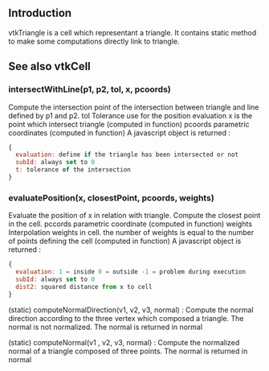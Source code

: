 ## Introduction

vtkTriangle is a cell which representant a triangle.
It contains static method to make some computations directly link to triangle.

## See also vtkCell

### intersectWithLine(p1, p2, tol, x, pcoords)
Compute the intersection point of the intersection between triangle and
line defined by p1 and p2.
tol Tolerance use for the position evaluation
x is the point which intersect triangle (computed in function)
pcoords parametric coordinates (computed in function)
A javascript object is returned :
```js
{
  evaluation: define if the triangle has been intersected or not
  subId: always set to 0
  t: tolerance of the intersection
}
```

### evaluatePosition(x, closestPoint, pcoords, weights)
Evaluate the position of x in relation with triangle. Compute the
closest point in the cell.
pccords parametric coordinate (computed in function)
weights Interpolation weights in cell. the number of weights is equal to
the number of points defining the cell (computed in function)
A javascript object is returned :
```js
{
  evaluation: 1 = inside 0 = outside -1 = problem during execution
  subId: always set to 0
  dist2: squared distance from x to cell
}
```


(static) computeNormalDirection(v1, v2, v3, normal)
: Compute the normal direction according to the three
vertex which composed a triangle. The normal is not normalized.
The normal is returned in normal

(static) computeNormal(v1 , v2, v3, normal)
: Compute the normalized normal of a triangle composed of three points.
The normal is returned in normal
